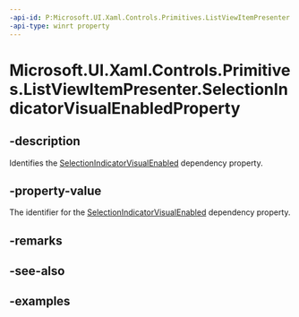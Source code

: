 ```yaml
---
-api-id: P:Microsoft.UI.Xaml.Controls.Primitives.ListViewItemPresenter.SelectionIndicatorVisualEnabledProperty
-api-type: winrt property
---
```


# Microsoft.UI.Xaml.Controls.Primitives.ListViewItemPresenter.SelectionIndicatorVisualEnabledProperty

<!--
public static Microsoft.UI.Xaml.DependencyProperty SelectionIndicatorVisualEnabledProperty { get; }
-->


## -description

Identifies the [SelectionIndicatorVisualEnabled](listviewitempresenter_selectionindicatorvisualenabled.md) dependency property.

## -property-value

The identifier for the [SelectionIndicatorVisualEnabled](listviewitempresenter_selectionindicatorvisualenabled.md) dependency property.

## -remarks

## -see-also

## -examples


